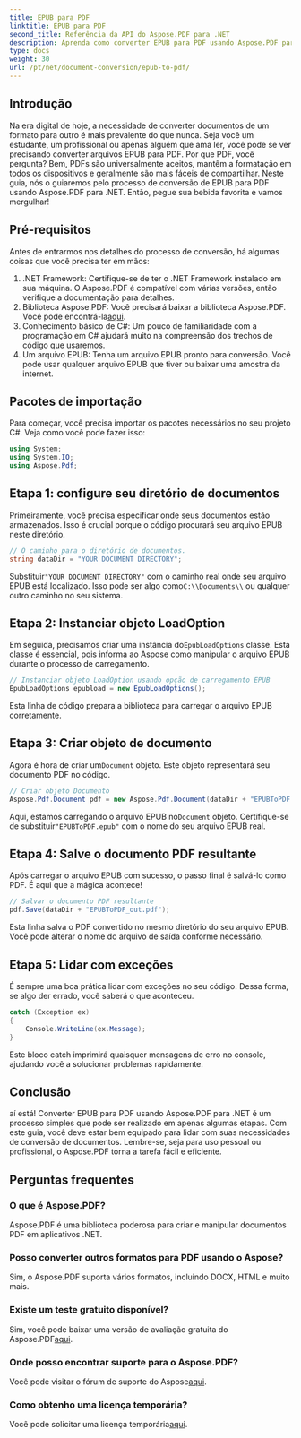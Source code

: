```yaml
---
title: EPUB para PDF
linktitle: EPUB para PDF
second_title: Referência da API do Aspose.PDF para .NET
description: Aprenda como converter EPUB para PDF usando Aspose.PDF para .NET com este guia passo a passo. Fácil, eficiente e perfeito para todos os usuários.
type: docs
weight: 30
url: /pt/net/document-conversion/epub-to-pdf/
---
```

## Introdução

Na era digital de hoje, a necessidade de converter documentos de um formato para outro é mais prevalente do que nunca. Seja você um estudante, um profissional ou apenas alguém que ama ler, você pode se ver precisando converter arquivos EPUB para PDF. Por que PDF, você pergunta? Bem, PDFs são universalmente aceitos, mantêm a formatação em todos os dispositivos e geralmente são mais fáceis de compartilhar. Neste guia, nós o guiaremos pelo processo de conversão de EPUB para PDF usando Aspose.PDF para .NET. Então, pegue sua bebida favorita e vamos mergulhar!

## Pré-requisitos

Antes de entrarmos nos detalhes do processo de conversão, há algumas coisas que você precisa ter em mãos:

1. .NET Framework: Certifique-se de ter o .NET Framework instalado em sua máquina. O Aspose.PDF é compatível com várias versões, então verifique a documentação para detalhes.
2. Biblioteca Aspose.PDF: Você precisará baixar a biblioteca Aspose.PDF. Você pode encontrá-la[aqui](https://releases.aspose.com/pdf/net/).
3. Conhecimento básico de C#: Um pouco de familiaridade com a programação em C# ajudará muito na compreensão dos trechos de código que usaremos.
4. Um arquivo EPUB: Tenha um arquivo EPUB pronto para conversão. Você pode usar qualquer arquivo EPUB que tiver ou baixar uma amostra da internet.

## Pacotes de importação

Para começar, você precisa importar os pacotes necessários no seu projeto C#. Veja como você pode fazer isso:

```csharp
using System;
using System.IO;
using Aspose.Pdf;
```

## Etapa 1: configure seu diretório de documentos

Primeiramente, você precisa especificar onde seus documentos estão armazenados. Isso é crucial porque o código procurará seu arquivo EPUB neste diretório.

```csharp
// O caminho para o diretório de documentos.
string dataDir = "YOUR DOCUMENT DIRECTORY";
```

 Substituir`"YOUR DOCUMENT DIRECTORY"` com o caminho real onde seu arquivo EPUB está localizado. Isso pode ser algo como`C:\\Documents\\` ou qualquer outro caminho no seu sistema.

## Etapa 2: Instanciar objeto LoadOption

 Em seguida, precisamos criar uma instância do`EpubLoadOptions` classe. Esta classe é essencial, pois informa ao Aspose como manipular o arquivo EPUB durante o processo de carregamento.

```csharp
// Instanciar objeto LoadOption usando opção de carregamento EPUB
EpubLoadOptions epubload = new EpubLoadOptions();
```

Esta linha de código prepara a biblioteca para carregar o arquivo EPUB corretamente.

## Etapa 3: Criar objeto de documento

Agora é hora de criar um`Document` objeto. Este objeto representará seu documento PDF no código.

```csharp
// Criar objeto Documento
Aspose.Pdf.Document pdf = new Aspose.Pdf.Document(dataDir + "EPUBToPDF.epub", epubload);
```

 Aqui, estamos carregando o arquivo EPUB no`Document` objeto. Certifique-se de substituir`"EPUBToPDF.epub"` com o nome do seu arquivo EPUB real.

## Etapa 4: Salve o documento PDF resultante

Após carregar o arquivo EPUB com sucesso, o passo final é salvá-lo como PDF. É aqui que a mágica acontece!

```csharp
// Salvar o documento PDF resultante
pdf.Save(dataDir + "EPUBToPDF_out.pdf");
```

Esta linha salva o PDF convertido no mesmo diretório do seu arquivo EPUB. Você pode alterar o nome do arquivo de saída conforme necessário.

## Etapa 5: Lidar com exceções

É sempre uma boa prática lidar com exceções no seu código. Dessa forma, se algo der errado, você saberá o que aconteceu.

```csharp
catch (Exception ex)
{
    Console.WriteLine(ex.Message);
}
```

Este bloco catch imprimirá quaisquer mensagens de erro no console, ajudando você a solucionar problemas rapidamente.

## Conclusão

aí está! Converter EPUB para PDF usando Aspose.PDF para .NET é um processo simples que pode ser realizado em apenas algumas etapas. Com este guia, você deve estar bem equipado para lidar com suas necessidades de conversão de documentos. Lembre-se, seja para uso pessoal ou profissional, o Aspose.PDF torna a tarefa fácil e eficiente.

## Perguntas frequentes

### O que é Aspose.PDF?
Aspose.PDF é uma biblioteca poderosa para criar e manipular documentos PDF em aplicativos .NET.

### Posso converter outros formatos para PDF usando o Aspose?
Sim, o Aspose.PDF suporta vários formatos, incluindo DOCX, HTML e muito mais.

### Existe um teste gratuito disponível?
 Sim, você pode baixar uma versão de avaliação gratuita do Aspose.PDF[aqui](https://releases.aspose.com/).

### Onde posso encontrar suporte para o Aspose.PDF?
 Você pode visitar o fórum de suporte do Aspose[aqui](https://forum.aspose.com/c/pdf/10).

### Como obtenho uma licença temporária?
 Você pode solicitar uma licença temporária[aqui](https://purchase.aspose.com/temporary-license/).